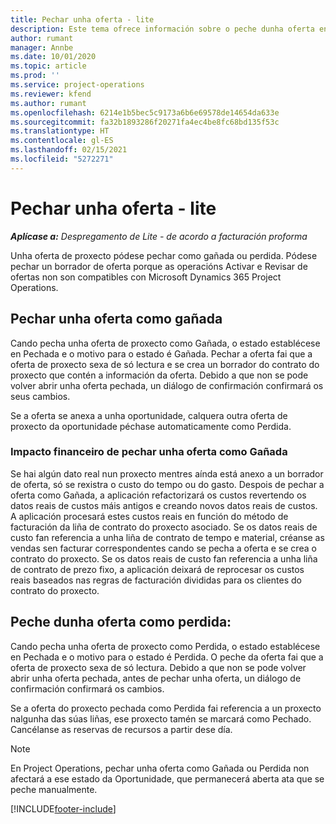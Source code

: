 ```yaml
---
title: Pechar unha oferta - lite
description: Este tema ofrece información sobre o peche dunha oferta en Project Operations.
author: rumant
manager: Annbe
ms.date: 10/01/2020
ms.topic: article
ms.prod: ''
ms.service: project-operations
ms.reviewer: kfend
ms.author: rumant
ms.openlocfilehash: 6214e1b5bec5c9173a6b6e69578de14654da633e
ms.sourcegitcommit: fa32b1893286f20271fa4ec4be8fc68bd135f53c
ms.translationtype: HT
ms.contentlocale: gl-ES
ms.lasthandoff: 02/15/2021
ms.locfileid: "5272271"
---
```

# <a name="close-a-quote---lite"></a>Pechar unha oferta - lite

_**Aplícase a:** Despregamento de Lite - de acordo a facturación proforma_

Unha oferta de proxecto pódese pechar como gañada ou perdida. Pódese pechar un borrador de oferta porque as operacións Activar e Revisar de ofertas non son compatibles con Microsoft Dynamics 365 Project Operations.

## <a name="close-a-quote-as-won"></a>Pechar unha oferta como gañada

Cando pecha unha oferta de proxecto como Gañada, o estado establécese en Pechada e o motivo para o estado é Gañada. Pechar a oferta fai que a oferta de proxecto sexa de só lectura e se crea un borrador do contrato do proxecto que contén a información da oferta. Debido a que non se pode volver abrir unha oferta pechada, un diálogo de confirmación confirmará os seus cambios.

Se a oferta se anexa a unha oportunidade, calquera outra oferta de proxecto da oportunidade péchase automaticamente como Perdida.

### <a name="financial-impact-of-closing-a-quote-as-won"></a>Impacto financeiro de pechar unha oferta como Gañada

Se hai algún dato real nun proxecto mentres aínda está anexo a un borrador de oferta, só se rexistra o custo do tempo ou do gasto. Despois de pechar a oferta como Gañada, a aplicación refactorizará os custos revertendo os datos reais de custos máis antigos e creando novos datos reais de custos. A aplicación procesará estes custos reais en función do método de facturación da liña de contrato do proxecto asociado. Se os datos reais de custo fan referencia a unha liña de contrato de tempo e material, créanse as vendas sen facturar correspondentes cando se pecha a oferta e se crea o contrato do proxecto. Se os datos reais de custo fan referencia a unha liña de contrato de prezo fixo, a aplicación deixará de reprocesar os custos reais baseados nas regras de facturación divididas para os clientes do contrato do proxecto.

## <a name="closing-a-quote-as-lost"></a>Peche dunha oferta como perdida:

Cando pecha unha oferta de proxecto como Perdida, o estado establécese en Pechada e o motivo para o estado é Perdida. O peche da oferta fai que a oferta de proxecto sexa de só lectura. Debido a que non se pode volver abrir unha oferta pechada, antes de pechar unha oferta, un diálogo de confirmación confirmará os cambios.

Se a oferta do proxecto pechada como Perdida fai referencia a un proxecto nalgunha das súas liñas, ese proxecto tamén se marcará como Pechado. Cancélanse as reservas de recursos a partir dese día.

> [!NOTE]
> En Project Operations, pechar unha oferta como Gañada ou Perdida non afectará a ese estado da Oportunidade, que permanecerá aberta ata que se peche manualmente.


[!INCLUDE[footer-include](../../includes/footer-banner.md)]
